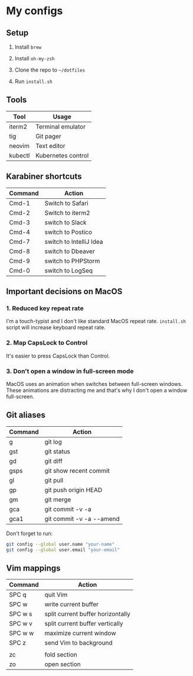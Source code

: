 # My configs

## Setup

1. Install `brew`

2. Install `oh-my-zsh`

3. Clone the repo to `~/dotfiles`

4. Run `install.sh`

## Tools

| Tool      | Usage                   |
|-----------|-------------------------|
| iterm2    | Terminal emulator       |
| tig       | Git pager               |
| neovim    | Text editor             |
| kubectl   | Kubernetes control      |


## Karabiner shortcuts

| Command   | Action                  |
|-----------|-------------------------|
| Cmd-1     | Switch to Safari        |
| Cmd-2     | Switch to iterm2        |
| Cmd-3     | switch to Slack         |
| Cmd-4     | switch to Postico       |
| Cmd-7     | switch to IntelliJ Idea |
| Cmd-8     | switch to Dbeaver       |
| Cmd-9     | switch to PHPStorm      |
| Cmd-0     | switch to LogSeq        |


## Important decisions on MacOS

### 1. Reduced key repeat rate

I'm a touch-typist and I don't like standard MacOS repeat rate. `install.sh` script will increase keyboard repeat rate.


### 2. Map CapsLock to Control

It's easier to press CapsLock than Control.


### 3. Don't open a window in full-screen mode

MacOS uses an animation when switches between full-screen windows. These animations are distracting me and that's why I don't open a window full-screen.


## Git aliases

| Command | Action                   |
|---------|--------------------------|
| g       | git log                  |
| gst     | git status               |
| gd      | git diff                 |
| gsps    | git show recent commit   |
| gl      | git pull                 |
| gp      | git push origin HEAD     |
| gm      | git merge                |
| gca     | git commit -v -a         |
| gca1    | git commit -v -a --amend |

Don't forget to run:

```bash
git config --global user.name "your-name"
git config --global user.email "your-email"
```


## Vim mappings

| Command                           | Action                            |
| --------------------------------- | --------------------------------- |
| SPC q                             | quit Vim                          |
| SPC w                             | write current buffer              |
| SPC w s                           | split current buffer horizontally |
| SPC w v                           | split current buffer vertically   |
| SPC w w                           | maximize current window           |
| SPC z                             | send Vim to background            |
|                                   |                                   |
| zc                                | fold section                      |
| zo                                | open section                      |
